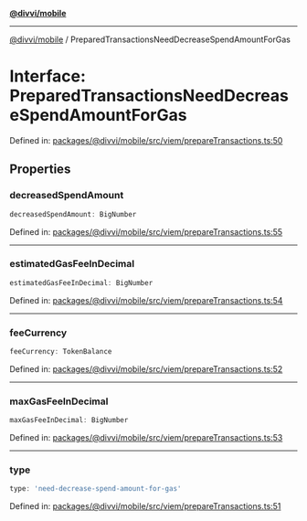 [**@divvi/mobile**](../index.md)

---

[@divvi/mobile](../index.md) / PreparedTransactionsNeedDecreaseSpendAmountForGas

# Interface: PreparedTransactionsNeedDecreaseSpendAmountForGas

Defined in: [packages/@divvi/mobile/src/viem/prepareTransactions.ts:50](https://github.com/divvi-xyz/divvi-mobile/blob/main/packages/@divvi/mobile/src/viem/prepareTransactions.ts#L50)

## Properties

### decreasedSpendAmount

```ts
decreasedSpendAmount: BigNumber
```

Defined in: [packages/@divvi/mobile/src/viem/prepareTransactions.ts:55](https://github.com/divvi-xyz/divvi-mobile/blob/main/packages/@divvi/mobile/src/viem/prepareTransactions.ts#L55)

---

### estimatedGasFeeInDecimal

```ts
estimatedGasFeeInDecimal: BigNumber
```

Defined in: [packages/@divvi/mobile/src/viem/prepareTransactions.ts:54](https://github.com/divvi-xyz/divvi-mobile/blob/main/packages/@divvi/mobile/src/viem/prepareTransactions.ts#L54)

---

### feeCurrency

```ts
feeCurrency: TokenBalance
```

Defined in: [packages/@divvi/mobile/src/viem/prepareTransactions.ts:52](https://github.com/divvi-xyz/divvi-mobile/blob/main/packages/@divvi/mobile/src/viem/prepareTransactions.ts#L52)

---

### maxGasFeeInDecimal

```ts
maxGasFeeInDecimal: BigNumber
```

Defined in: [packages/@divvi/mobile/src/viem/prepareTransactions.ts:53](https://github.com/divvi-xyz/divvi-mobile/blob/main/packages/@divvi/mobile/src/viem/prepareTransactions.ts#L53)

---

### type

```ts
type: 'need-decrease-spend-amount-for-gas'
```

Defined in: [packages/@divvi/mobile/src/viem/prepareTransactions.ts:51](https://github.com/divvi-xyz/divvi-mobile/blob/main/packages/@divvi/mobile/src/viem/prepareTransactions.ts#L51)
